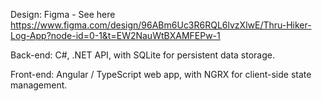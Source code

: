 Design:
Figma - See here
https://www.figma.com/design/96ABm6Uc3R6RQL6lvzXlwE/Thru-Hiker-Log-App?node-id=0-1&t=EW2NauWtBXAMFEPw-1

Back-end:
C#, .NET API, with SQLite for persistent data storage.

Front-end:
Angular / TypeScript web app, with NGRX for client-side state management.
